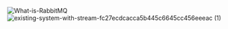 ![What-is-RabbitMQ](https://github.com/user-attachments/assets/5c6fe5d4-f6fd-4fd1-9e36-00167fb9a6c4)
![existing-system-with-stream-fc27ecdcacca5b445c6645cc456eeeac (1)](https://github.com/user-attachments/assets/efbfedb7-4c4d-4aa6-86c7-3dc4f621a659)
